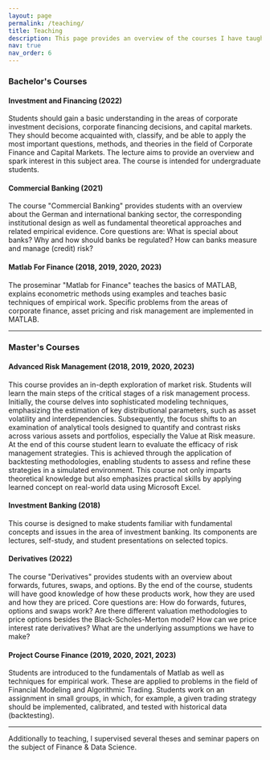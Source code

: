 ```yaml
---
layout: page
permalink: /teaching/
title: Teaching
description: This page provides an overview of the courses I have taught during my Ph.D.
nav: true
nav_order: 6
---
```


### **Bachelor's Courses**

#### Investment and Financing (2022)

Students should gain a basic understanding in the areas of corporate investment decisions, corporate financing decisions, and capital markets. They should become acquainted with, classify, and be able to apply the most important questions, methods, and theories in the field of Corporate Finance and Capital Markets. The lecture aims to provide an overview and spark interest in this subject area. The course is intended for undergraduate students.

#### Commercial Banking (2021)

The course "Commercial Banking" provides students with an overview about the German and international banking sector, the corresponding institutional design as well as fundamental theoretical approaches and related empirical evidence. Core questions are: What is special about banks? Why and how should banks be regulated? How can banks measure and manage (credit) risk?

#### Matlab For Finance (2018, 2019, 2020, 2023)

The proseminar "Matlab for Finance" teaches the basics of MATLAB, explains econometric methods using examples and teaches basic techniques of empirical work. Specific problems from the areas of corporate finance, asset pricing and risk management are implemented in MATLAB.

---

### **Master's Courses**

#### Advanced Risk Management (2018, 2019, 2020, 2023)

This course provides an in-depth exploration of market risk. Students will learn the main steps of the critical stages of a risk management process. Initially, the course delves into sophisticated modeling techniques, emphasizing the estimation of key distributional parameters, such as asset volatility and interdependencies. Subsequently, the focus shifts to an examination of analytical tools designed to quantify and contrast risks across various assets and portfolios, especially the Value at Risk measure. At the end of this course student learn to evaluate the efficacy of risk management strategies. This is achieved through the application of backtesting methodologies, enabling students to assess and refine these strategies in a simulated environment. This course not only imparts theoretical knowledge but also emphasizes practical skills by applying learned concept on real-world data using Microsoft Excel.

#### Investment Banking (2018)

This course is designed to make students familiar with fundamental concepts and issues in the area of investment banking. Its components are lectures, self-study, and student presentations on selected topics.

#### Derivatives (2022)

The course "Derivatives" provides students with an overview about forwards, futures, swaps, and options. By the end of the course, students will have good knowledge of how these products work, how they are used and how they are priced. Core questions are: How do forwards, futures, options and swaps work? Are there different valuation methodologies to price options besides the Black-Scholes-Merton model? How can we price interest rate derivatives? What are the underlying assumptions we have to make?

#### Project Course Finance (2019, 2020, 2021, 2023)

Students are introduced to the fundamentals of Matlab as well as techniques for empirical work. These are applied to problems in the field of Financial Modeling and Algorithmic Trading. Students work on an assignment in small groups, in which, for example, a given trading strategy should be implemented, calibrated, and tested with historical data (backtesting).

---

Additionally to teaching, I supervised several theses and seminar papers on the subject of Finance & Data Science.
